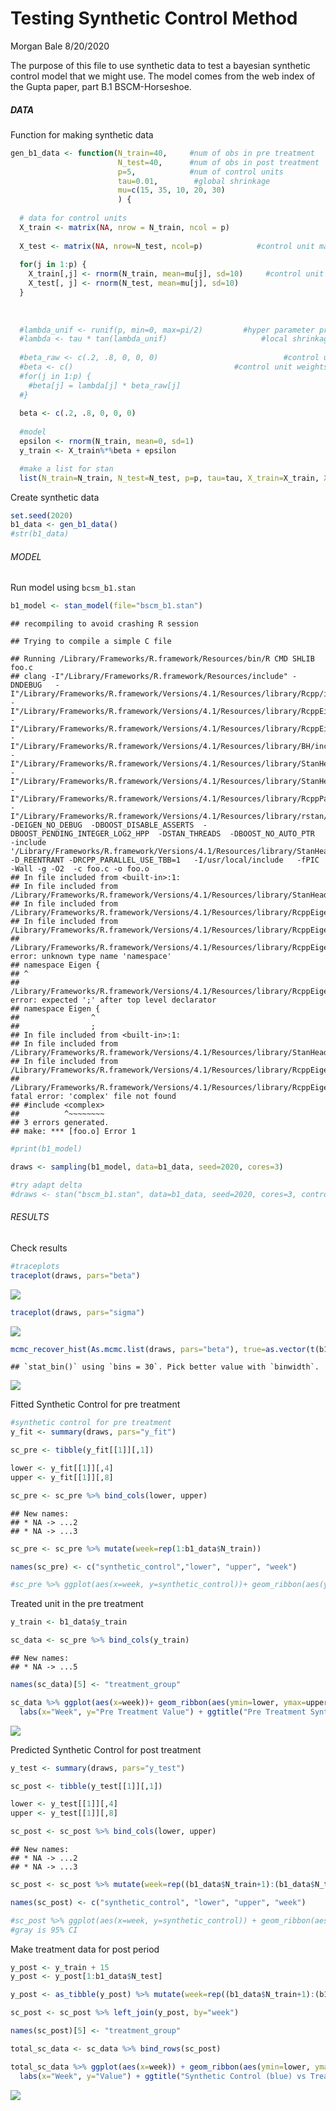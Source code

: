 Testing Synthetic Control Method
================
Morgan Bale
8/20/2020

The purpose of this file to use synthetic data to test a bayesian
synthetic control model that we might use. The model comes from the web
index of the Gupta paper, part B.1 BSCM-Horseshoe.

##### DATA

Function for making synthetic data

``` r
gen_b1_data <- function(N_train=40,     #num of obs in pre treatment
                        N_test=40,      #num of obs in post treatment 
                        p=5,            #num of control units
                        tau=0.01,        #global shrinkage 
                        mu=c(15, 35, 10, 20, 30)
                        ) {
  
  # data for control units
  X_train <- matrix(NA, nrow = N_train, ncol = p)
  
  X_test <- matrix(NA, nrow=N_test, ncol=p)            #control unit matrix in post treatment 
  
  for(j in 1:p) {
    X_train[,j] <- rnorm(N_train, mean=mu[j], sd=10)     #control unit matrix in pre treatment
    X_test[, j] <- rnorm(N_test, mean=mu[j], sd=10)
  }
  
  
  
  #lambda_unif <- runif(p, min=0, max=pi/2)         #hyper parameter prior 
  #lambda <- tau * tan(lambda_unif)                     #local shrinkage 
  
  #beta_raw <- c(.2, .8, 0, 0, 0)                            #control unit weights before transformation 
  #beta <- c()                                    #control unit weights
  #for(j in 1:p) {
    #beta[j] = lambda[j] * beta_raw[j]
  #}
  
  beta <- c(.2, .8, 0, 0, 0) 
  
  #model 
  epsilon <- rnorm(N_train, mean=0, sd=1)
  y_train <- X_train%*%beta + epsilon

  #make a list for stan
  list(N_train=N_train, N_test=N_test, p=p, tau=tau, X_train=X_train, X_test=X_test, beta=beta, y_train=as.vector(y_train))}
```

Create synthetic data

``` r
set.seed(2020)
b1_data <- gen_b1_data()
#str(b1_data)
```

###### MODEL

Run model using `bcsm_b1.stan`

``` r
b1_model <- stan_model(file="bscm_b1.stan")
```

    ## recompiling to avoid crashing R session

    ## Trying to compile a simple C file

    ## Running /Library/Frameworks/R.framework/Resources/bin/R CMD SHLIB foo.c
    ## clang -I"/Library/Frameworks/R.framework/Resources/include" -DNDEBUG   -I"/Library/Frameworks/R.framework/Versions/4.1/Resources/library/Rcpp/include/"  -I"/Library/Frameworks/R.framework/Versions/4.1/Resources/library/RcppEigen/include/"  -I"/Library/Frameworks/R.framework/Versions/4.1/Resources/library/RcppEigen/include/unsupported"  -I"/Library/Frameworks/R.framework/Versions/4.1/Resources/library/BH/include" -I"/Library/Frameworks/R.framework/Versions/4.1/Resources/library/StanHeaders/include/src/"  -I"/Library/Frameworks/R.framework/Versions/4.1/Resources/library/StanHeaders/include/"  -I"/Library/Frameworks/R.framework/Versions/4.1/Resources/library/RcppParallel/include/"  -I"/Library/Frameworks/R.framework/Versions/4.1/Resources/library/rstan/include" -DEIGEN_NO_DEBUG  -DBOOST_DISABLE_ASSERTS  -DBOOST_PENDING_INTEGER_LOG2_HPP  -DSTAN_THREADS  -DBOOST_NO_AUTO_PTR  -include '/Library/Frameworks/R.framework/Versions/4.1/Resources/library/StanHeaders/include/stan/math/prim/mat/fun/Eigen.hpp'  -D_REENTRANT -DRCPP_PARALLEL_USE_TBB=1   -I/usr/local/include   -fPIC  -Wall -g -O2  -c foo.c -o foo.o
    ## In file included from <built-in>:1:
    ## In file included from /Library/Frameworks/R.framework/Versions/4.1/Resources/library/StanHeaders/include/stan/math/prim/mat/fun/Eigen.hpp:13:
    ## In file included from /Library/Frameworks/R.framework/Versions/4.1/Resources/library/RcppEigen/include/Eigen/Dense:1:
    ## In file included from /Library/Frameworks/R.framework/Versions/4.1/Resources/library/RcppEigen/include/Eigen/Core:88:
    ## /Library/Frameworks/R.framework/Versions/4.1/Resources/library/RcppEigen/include/Eigen/src/Core/util/Macros.h:628:1: error: unknown type name 'namespace'
    ## namespace Eigen {
    ## ^
    ## /Library/Frameworks/R.framework/Versions/4.1/Resources/library/RcppEigen/include/Eigen/src/Core/util/Macros.h:628:16: error: expected ';' after top level declarator
    ## namespace Eigen {
    ##                ^
    ##                ;
    ## In file included from <built-in>:1:
    ## In file included from /Library/Frameworks/R.framework/Versions/4.1/Resources/library/StanHeaders/include/stan/math/prim/mat/fun/Eigen.hpp:13:
    ## In file included from /Library/Frameworks/R.framework/Versions/4.1/Resources/library/RcppEigen/include/Eigen/Dense:1:
    ## /Library/Frameworks/R.framework/Versions/4.1/Resources/library/RcppEigen/include/Eigen/Core:96:10: fatal error: 'complex' file not found
    ## #include <complex>
    ##          ^~~~~~~~~
    ## 3 errors generated.
    ## make: *** [foo.o] Error 1

``` r
#print(b1_model)
```

``` r
draws <- sampling(b1_model, data=b1_data, seed=2020, cores=3)

#try adapt delta
#draws <- stan("bscm_b1.stan", data=b1_data, seed=2020, cores=3, control=list(adapt_delta=.9))
```

###### RESULTS

Check results

``` r
#traceplots
traceplot(draws, pars="beta")
```

![](testing_bscm_files/figure-gfm/unnamed-chunk-6-1.png)<!-- -->

``` r
traceplot(draws, pars="sigma")
```

![](testing_bscm_files/figure-gfm/unnamed-chunk-6-2.png)<!-- -->

``` r
mcmc_recover_hist(As.mcmc.list(draws, pars="beta"), true=as.vector(t(b1_data$beta)))
```

    ## `stat_bin()` using `bins = 30`. Pick better value with `binwidth`.

![](testing_bscm_files/figure-gfm/unnamed-chunk-7-1.png)<!-- -->

Fitted Synthetic Control for pre treatment

``` r
#synthetic control for pre treatment
y_fit <- summary(draws, pars="y_fit")

sc_pre <- tibble(y_fit[[1]][,1])

lower <- y_fit[[1]][,4]
upper <- y_fit[[1]][,8]

sc_pre <- sc_pre %>% bind_cols(lower, upper)
```

    ## New names:
    ## * NA -> ...2
    ## * NA -> ...3

``` r
sc_pre <- sc_pre %>% mutate(week=rep(1:b1_data$N_train))

names(sc_pre) <- c("synthetic_control","lower", "upper", "week")

#sc_pre %>% ggplot(aes(x=week, y=synthetic_control))+ geom_ribbon(aes(ymin=lower, ymax=upper), fill="gray80") + geom_line() + ggtitle("Synthetic Control in the Pre Treatment") + labs(x="Week", y="Control Observations") 
```

Treated unit in the pre treatment

``` r
y_train <- b1_data$y_train

sc_data <- sc_pre %>% bind_cols(y_train)
```

    ## New names:
    ## * NA -> ...5

``` r
names(sc_data)[5] <- "treatment_group"

sc_data %>% ggplot(aes(x=week))+ geom_ribbon(aes(ymin=lower, ymax=upper), fill="gray80") + geom_line(aes(y=treatment_group), color="darkred") + geom_line(aes(y=synthetic_control), color="steelblue") + 
  labs(x="Week", y="Pre Treatment Value") + ggtitle("Pre Treatment Synthetic Control (blue) vs Treatment Group (red)") 
```

![](testing_bscm_files/figure-gfm/unnamed-chunk-9-1.png)<!-- -->

Predicted Synthetic Control for post treatment

``` r
y_test <- summary(draws, pars="y_test")

sc_post <- tibble(y_test[[1]][,1])

lower <- y_test[[1]][,4]
upper <- y_test[[1]][,8]

sc_post <- sc_post %>% bind_cols(lower, upper)
```

    ## New names:
    ## * NA -> ...2
    ## * NA -> ...3

``` r
sc_post <- sc_post %>% mutate(week=rep((b1_data$N_train+1):(b1_data$N_train+b1_data$N_test)))

names(sc_post) <- c("synthetic_control", "lower", "upper", "week")

#sc_post %>% ggplot(aes(x=week, y=synthetic_control)) + geom_ribbon(aes(ymin=lower, ymax=upper), fill="gray80") + geom_line() + ggtitle("Synthetic Control in the Post Treatment") + labs(x="Week", y="Control Value")
#gray is 95% CI 
```

Make treatment data for post period

``` r
y_post <- y_train + 15
y_post <- y_post[1:b1_data$N_test]

y_post <- as_tibble(y_post) %>% mutate(week=rep((b1_data$N_train+1):(b1_data$N_train+b1_data$N_test)))

sc_post <- sc_post %>% left_join(y_post, by="week")

names(sc_post)[5] <- "treatment_group"

total_sc_data <- sc_data %>% bind_rows(sc_post)

total_sc_data %>% ggplot(aes(x=week)) + geom_ribbon(aes(ymin=lower, ymax=upper), fill="gray80") + geom_line(aes(y=treatment_group), color="darkred") + geom_line(aes(y=synthetic_control), color="steelblue") +
  labs(x="Week", y="Value") + ggtitle("Synthetic Control (blue) vs Treatment Group (red)") + geom_vline(xintercept=b1_data$N_train) 
```

![](testing_bscm_files/figure-gfm/unnamed-chunk-11-1.png)<!-- -->
